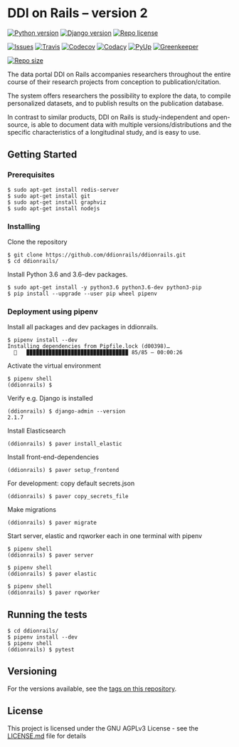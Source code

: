 # DDI on Rails – version 2

[![Python version][python-badge]](https://www.python.org/downloads/release/python-360/)
[![Django version][django-badge]](https://docs.djangoproject.com/en/2.1/releases/2.1.7/)
[![Repo license][license-badge]](https://www.gnu.org/licenses/agpl-3.0)

[![Issues][issues-badge]](https://github.com/ddionrails/ddionrails/issues/)
[![Travis][travis-badge]](https://travis-ci.org/ddionrails/ddionrails/)
[![Codecov][codecov-badge]](https://codecov.io/gh/ddionrails/ddionrails)
[![Codacy][codacy-badge]](https://app.codacy.com/project/ddionrails/ddionrails/dashboard)
[![PyUp][pyup-badge]](https://pyup.io/repos/github/ddionrails/ddionrails/)
[![Greenkeeper][greenkeeper-badge]](https://greenkeeper.io/)

[![Repo size][reposize-badge]][reposize-badge]

The data portal DDI on Rails accompanies researchers throughout the entire course of their research projects from conception to publication/citation.

The system offers researchers the possibility to explore the data, to compile personalized datasets, and to publish results on the publication database.

In contrast to similar products, DDI on Rails is study-independent and open-source, is able to document data with multiple versions/distributions and the specific characteristics of a longitudinal study, and is easy to use.

## Getting Started

### Prerequisites

```
$ sudo apt-get install redis-server
$ sudo apt-get install git
$ sudo apt-get install graphviz
$ sudo apt-get install nodejs
```

### Installing

Clone the repository

```
$ git clone https://github.com/ddionrails/ddionrails.git
$ cd ddionrails/
```

Install Python 3.6 and 3.6-dev packages.

```
$ sudo apt-get install -y python3.6 python3.6-dev python3-pip
$ pip install --upgrade --user pip wheel pipenv
```

### Deployment using pipenv

Install all packages and dev packages in ddionrails.

```
$ pipenv install --dev
Installing dependencies from Pipfile.lock (d00398)…
  🐍   ▉▉▉▉▉▉▉▉▉▉▉▉▉▉▉▉▉▉▉▉▉▉▉▉▉▉▉▉▉▉▉▉ 85/85 — 00:00:26
```

Activate the virtual environment

```
$ pipenv shell
(ddionrails) $
```

Verify e.g. Django is installed

```
(ddionrails) $ django-admin --version
2.1.7
```

Install Elasticsearch

```
(ddionrails) $ paver install_elastic
```

Install front-end-dependencies

```
(ddionrails) $ paver setup_frontend
```

For development: copy default secrets.json

```
(ddionrails) $ paver copy_secrets_file
```

Make migrations

```
(ddionrails) $ paver migrate
```

Start server, elastic and rqworker each in one terminal with pipenv

```
$ pipenv shell
(ddionrails) $ paver server
```

```
$ pipenv shell
(ddionrails) $ paver elastic
```

```
$ pipenv shell
(ddionrails) $ paver rqworker
```

## Running the tests

```
$ cd ddionrails/
$ pipenv install --dev
$ pipenv shell
(ddionrails) $ pytest
```

## Versioning

For the versions available, see the [tags on this repository](https://github.com/ddionrails/ddionrails/tags).

## License

This project is licensed under the GNU AGPLv3 License - see the [LICENSE.md](https://github.com/ddionrails/ddionrails/blob/master/LICENSE.md) file for details

<!-- Markdown link & img dfn's -->

[python-badge]: https://img.shields.io/badge/Python-3.6-blue.svg
[django-badge]: https://img.shields.io/badge/Django-2.1.7-blue.svg
[license-badge]: https://img.shields.io/badge/License-AGPL%20v3-blue.svg
[reposize-badge]: https://img.shields.io/github/repo-size/badges/shields.svg
[codecov-badge]: https://img.shields.io/codecov/c/github/ddionrails/ddionrails.svg
[travis-badge]: https://img.shields.io/travis/ddionrails/ddionrails.svg
[pyup-badge]: https://pyup.io/repos/github/ddionrails/ddionrails/shield.svg
[greenkeeper-badge]: https://badges.greenkeeper.io/greenkeeperio/badges.svg
[issues-badge]: https://img.shields.io/github/issues/ddionrails/ddionrails.svg
[codacy-badge]: https://api.codacy.com/project/badge/Grade/0382ce2fae284b608bfba7bc2da74a4b
